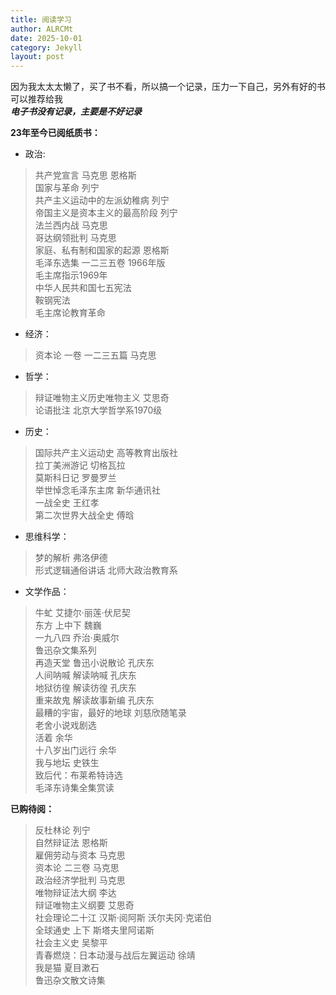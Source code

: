```yaml
---
title: 阅读学习
author: ALRCMt
date: 2025-10-01
category: Jekyll
layout: post
---
```

因为我太太太懒了，买了书不看，所以搞一个记录，压力一下自己，另外有好的书可以推荐给我  
**_电子书没有记录，主要是不好记录_**

**23年至今已阅纸质书：**

- 政治: 
> 共产党宣言 马克思 恩格斯  
> 国家与革命 列宁  
> 共产主义运动中的左派幼稚病 列宁  
> 帝国主义是资本主义的最高阶段 列宁  
> 法兰西内战 马克思  
> 哥达纲领批判 马克思  
> 家庭、私有制和国家的起源 恩格斯  
> 毛泽东选集 一二三五卷 1966年版   
> 毛主席指示1969年  
> 中华人民共和国七五宪法  
> 鞍钢宪法  
> 毛主席论教育革命  

- 经济：
> 资本论 一卷 一二三五篇 马克思 

- 哲学：
> 辩证唯物主义历史唯物主义 艾思奇  
> 论语批注 北京大学哲学系1970级  

- 历史：
> 国际共产主义运动史 高等教育出版社  
> 拉丁美洲游记 切格瓦拉  
> 莫斯科日记 罗曼罗兰  
> 举世悼念毛泽东主席 新华通讯社  
> 一战全史 王红孝  
> 第二次世界大战全史 傅晗  

- 思维科学：
> 梦的解析 弗洛伊德  
> 形式逻辑通俗讲话 北师大政治教育系  

- 文学作品：
> 牛虻 艾捷尔·丽莲·伏尼契  
> 东方 上中下 魏巍  
> 一九八四 乔治·奥威尔  
> 鲁迅杂文集系列   
> 再造天堂 鲁迅小说散论 孔庆东  
> 人间呐喊 解读呐喊  孔庆东  
> 地狱彷徨 解读彷徨  孔庆东  
> 重来故鬼 解读故事新编 孔庆东   
> 最糟的宇宙，最好的地球 刘慈欣随笔录  
> 老舍小说戏剧选   
> 活着 余华  
> 十八岁出门远行 余华   
> 我与地坛 史铁生   
> 致后代：布莱希特诗选  
> 毛泽东诗集全集赏读  

**已购待阅：**
> 反杜林论 列宁  
> 自然辩证法 恩格斯  
> 雇佣劳动与资本 马克思  
> 资本论 二三卷 马克思  
> 政治经济学批判 马克思  
> 唯物辩证法大纲 李达  
> 辩证唯物主义纲要 艾思奇  
> 社会理论二十江 汉斯·阅阿斯 沃尔夫冈·克诺伯  
> 全球通史 上下 斯塔夫里阿诺斯  
> 社会主义史 吴黎平  
> 青春燃烧：日本动漫与战后左翼运动 徐靖  
> 我是猫 夏目漱石  
> 鲁迅杂文散文诗集  
